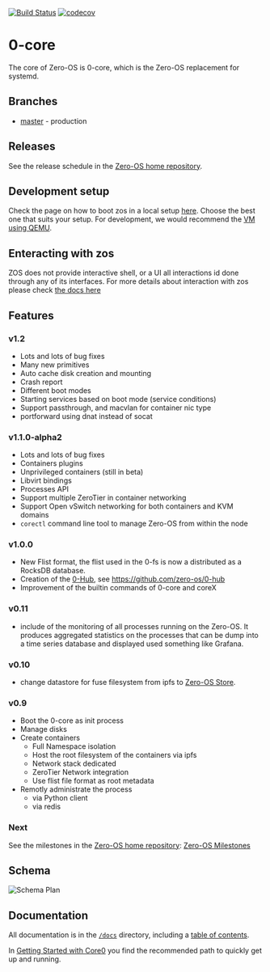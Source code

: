 
[![Build Status](https://api.travis-ci.org/zero-os/0-core.svg?branch=development)](https://travis-ci.org/zero-os/0-core/)
[![codecov](https://codecov.io/gh/zero-os/0-core/branch/master/graph/badge.svg)](https://codecov.io/gh/zero-os/0-core)

# 0-core

The core of Zero-OS is 0-core, which is the Zero-OS replacement for systemd.

## Branches

- [master](https://github.com/zero-os/0-core/tree/master) - production

## Releases

See the release schedule in the [Zero-OS home repository](https://github.com/zero-os/home).

## Development setup

Check the page on how to boot zos in a local setup [here](docs/booting/README.md). Choose the best one that suits your
setup. For development, we would recommend the [VM using QEMU](docs/booting/qemu.md).

## Enteracting with zos
ZOS does not provide interactive shell, or a UI all interactions id done through any of its interfaces. For more details about interaction with zos please check [the docs here](docs/interacting/README.md)

## Features
### v1.2
- Lots and lots of bug fixes
- Many new primitives
- Auto cache disk creation and mounting
- Crash report
- Different boot modes
- Starting services based on boot mode (service conditions)
- Support passthrough, and macvlan for container nic type
- portforward using dnat instead of socat

### v1.1.0-alpha2
- Lots and lots of bug fixes
- Containers plugins
- Unprivileged containers (still in beta)
- Libvirt bindings
- Processes API
- Support multiple ZeroTier in container networking
- Support Open vSwitch networking for both containers and KVM domains
- `corectl` command line tool to manage Zero-OS from within the node

### v1.0.0
- New Flist format, the flist used in the 0-fs is now a distributed as a RocksDB database.
- Creation of the [0-Hub](https://github.com/zero-os/core0/tree/1.0.0), see https://github.com/zero-os/0-hub
- Improvement of the builtin commands of 0-core and coreX


### v0.11
- include of the monitoring of all processes running on the Zero-OS.
  It produces aggregated statistics on the processes that can be dump into a time series database and displayed used something like Grafana.


### v0.10
- change datastore for fuse filesystem from ipfs to [Zero-OS Store](https://github.com/g8os/stor).

### v0.9
- Boot the 0-core as init process
- Manage disks
- Create containers
  - Full Namespace isolation
  - Host the root filesystem of the containers via ipfs
  - Network stack dedicated
  - ZeroTier Network integration
  - Use flist file format as root metadata
- Remotly administrate the process
  - via Python client
  - via redis

### Next

See the milestones in the [Zero-OS home repository](https://github.com/zero-os/home): [Zero-OS Milestones](https://github.com/zero-os/home/tree/master/milestones)

## Schema
![Schema Plan](specs/schema.png)

## Documentation

All documentation is in the [`/docs`](./docs) directory, including a [table of contents](/docs/SUMMARY.md).

In [Getting Started with Core0](/docs/gettingstarted/README.md) you find the recommended path to quickly get up and running.
